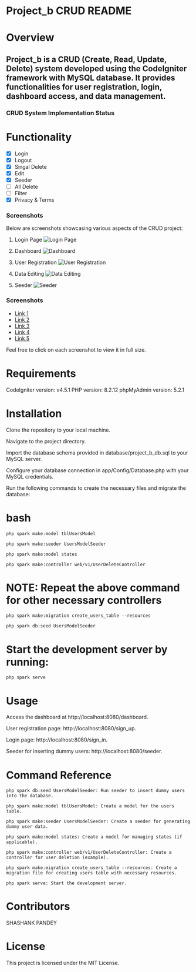 # Project_b CRUD README

# Overview
  ## Project_b is a CRUD (Create, Read, Update, Delete) system developed using the CodeIgniter framework with MySQL database. It provides functionalities for user registration, login, dashboard access, and data management.
  
  ### CRUD System Implementation Status
  
  # Functionality
    
- [x] Login
- [x] Logout
- [x] Singal Delete
- [x] Edit
- [x] Seeder
- [ ] All Delete
- [ ] Filter
- [x] Privacy & Terms

### Screenshots

Below are screenshots showcasing various aspects of the CRUD project:

1. Login Page
   ![Login Page](screenshots/login.png)

2. Dashboard
   ![Dashboard](screenshots/dashboard.png)

3. User Registration
   ![User Registration](screenshots/registration.png)

4. Data Editing
   ![Data Editing](screenshots/edit.png)

5. Seeder
   ![Seeder](screenshots/seeder.png)

### Screenshots

- [Link 1](https://example.com/screenshot1)
- [Link 2](https://example.com/screenshot2)
- [Link 3](https://example.com/screenshot3)
- [Link 4](https://example.com/screenshot4)
- [Link 5](https://example.com/screenshot5)


Feel free to click on each screenshot to view it in full size.


# Requirements

  CodeIgniter version: v4.5.1
  PHP version: 8.2.12
  phpMyAdmin version: 5.2.1
  
# Installation

  Clone the repository to your local machine.
  
  Navigate to the project directory.
  
  Import the database schema provided in database/project_b_db.sql to your MySQL server.
  
  Configure your database connection in app/Config/Database.php with your MySQL credentials.
  
  Run the following commands to create the necessary files and migrate the database:
  
  
# bash

    php spark make:model tblUsersModel
  
    php spark make:seeder UsersModelSeeder
  
    php spark make:model states
  
    php spark make:controller web/v1/UserDeleteController
  

  # NOTE: Repeat the above command for other necessary controllers

    php spark make:migration create_users_table --resources
  
    php spark db:seed UsersModelSeeder
  
  
# Start the development server by running:

    php spark serve
  
  
# Usage

  Access the dashboard at http://localhost:8080/dashboard.
  
  User registration page: http://localhost:8080/sign_up.
  
  Login page: http://localhost:8080/sign_in.
  
  Seeder for inserting dummy users: http://localhost:8080/seeder.
  
  
# Command Reference

    php spark db:seed UsersModelSeeder: Run seeder to insert dummy users into the database.
  
    php spark make:model tblUsersModel: Create a model for the users table.
  
    php spark make:seeder UsersModelSeeder: Create a seeder for generating dummy user data.
  
    php spark make:model states: Create a model for managing states (if applicable).
  
    php spark make:controller web/v1/UserDeleteController: Create a controller for user deletion (example).
  
    php spark make:migration create_users_table --resources: Create a migration file for creating users table with necessary resources.
  
    php spark serve: Start the development server.
  

# Contributors

  SHASHANK PANDEY
  
# License

  This project is licensed under the MIT License.
